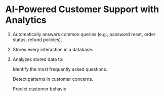 # AI-Powered Customer Support with Analytics


1. Automatically answers common queries (e.g., password reset, order status, refund policies).


2. Stores every interaction in a database.


3. Analyzes stored data to:

   Identify the most    frequently asked questions.

   Detect patterns in customer concerns.

   Predict customer behavio